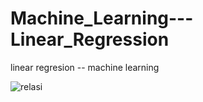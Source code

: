 # Machine_Learning---Linear_Regression
linear regresion -- machine learning

![relasi](https://raw.githubusercontent.com/ParalysisSyndrome/Machine_Learning---Linear_Regression/master/New%20Doc%202020-03-06%2002.13.02.jpg)
